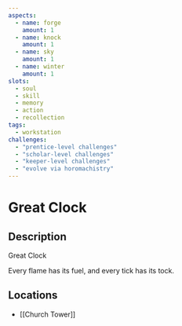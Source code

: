 ```yaml
---
aspects: 
  - name: forge
    amount: 1
  - name: knock
    amount: 1
  - name: sky
    amount: 1
  - name: winter
    amount: 1
slots:
  - soul
  - skill
  - memory
  - action
  - recollection
tags:
  - workstation
challenges:
  - "prentice-level challenges"
  - "scholar-level challenges"
  - "keeper-level challenges"
  - "evolve via horomachistry"
---
```


# Great Clock

## Description
Great Clock

Every flame has its fuel, and every tick has its tock.
## Locations
- [[Church Tower]]
